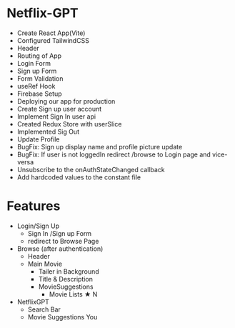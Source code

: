 # Netflix-GPT
   - Create React App(Vite)
   - Configured TailwindCSS
   - Header
   - Routing of App
   - Login Form
   - Sign up Form
   - Form Validation
   - useRef Hook
   - Firebase Setup
   - Deploying our app for production
   - Create Sign up user account
   - Implement Sign In user api 
   - Created Redux Store with userSlice
   - Implemented Sig Out
   - Update Profile
   - BugFix: Sign up display name and profile picture update
   - BugFix: If user is not loggedIn redirect /browse to Login page and vice-versa
   - Unsubscribe to the onAuthStateChanged callback 
   - Add hardcoded values to the constant file 

# Features
   - Login/Sign Up
      - Sign In /Sign up Form
      - redirect to Browse Page
   - Browse (after authentication)
      - Header
      - Main Movie
         - Tailer in Background
         - Title & Description
         - MovieSuggestions
            - Movie Lists ★ N
   - NetflixGPT
      - Search Bar
      - Movie Suggestions You